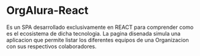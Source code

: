 # OrgAlura-React
Es un SPA desarrollado exclusivamente en REACT para comprender como es el ecosistema de dicha tecnologia. La pagina disenada simula una aplicacion que permite listar los diferentes equipos de una Organizacion con sus respectivos colaboradores. 
